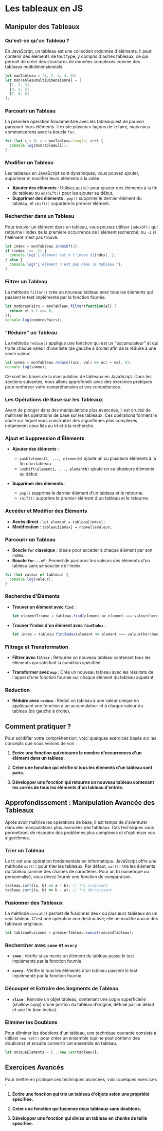 # Les tableaux en JS

## Manipuler des Tableaux

### Qu'est-ce qu'un Tableau ?

En JavaScript, un tableau est une collection ordonnée d'éléments. Il peut contenir des éléments de tout type, y compris d'autres tableaux, ce qui permet de créer des structures de données complexes comme des tableaux multidimensionnels.

```javascript
let monTableau = [1, 2, 3, 4, 5];
let monTableauMultiDimensionnel = [
  [1, 2, 3],
  [4, 5, 6],
  [7, 8, 9]
];
```

### Parcourir un Tableau

La première opération fondamentale avec les tableaux est de pouvoir parcourir leurs éléments. Il existe plusieurs façons de le faire, mais nous commencerons avec la boucle `for`.

```javascript
for (let i = 0; i < monTableau.length; i++) {
  console.log(monTableau[i]);
}
```

### Modifier un Tableau

Les tableaux en JavaScript sont dynamiques; vous pouvez ajouter, supprimer et modifier leurs éléments à la volée.

- **Ajouter des éléments** : Utilisez `push()` pour ajouter des éléments à la fin du tableau ou `unshift()` pour les ajouter au début.
- **Supprimer des éléments** : `pop()` supprime le dernier élément du tableau, et `shift()` supprime le premier élément.

### Rechercher dans un Tableau

Pour trouver un élément dans un tableau, vous pouvez utiliser `indexOf()` qui retourne l'index de la première occurrence de l'élément recherché, ou `-1` si l'élément n'est pas trouvé.

```javascript
let index = monTableau.indexOf(3);
if (index !== -1) {
  console.log(`L'élément est à l'index ${index}.`);
} else {
  console.log("L'élément n'est pas dans le tableau.");
}
```

### Filtrer un Tableau

La méthode `filter()` crée un nouveau tableau avec tous les éléments qui passent le test implémenté par la fonction fournie.

```javascript
let nombresPairs = monTableau.filter(function(el) {
  return el % 2 === 0;
});
console.log(nombresPairs);
```

### "Réduire" un Tableau

La méthode `reduce()` applique une fonction qui est un "accumulateur" et qui traite chaque valeur d'une liste (de gauche à droite) afin de la réduire à une seule valeur.

```javascript
let somme = monTableau.reduce((acc, val) => acc + val, 0);
console.log(somme);
```

Ce sont les bases de la manipulation de tableaux en JavaScript. Dans les sections suivantes, nous allons approfondir avec des exercices pratiques pour renforcer votre compréhension et vos compétences.

### Les Opérations de Base sur les Tableaux

Avant de plonger dans des manipulations plus avancées, il est crucial de maîtriser les opérations de base sur les tableaux. Ces opérations forment le socle sur lequel vous construirez des algorithmes plus complexes, notamment ceux liés au tri et à la recherche.

### Ajout et Suppression d'Éléments

- **Ajouter des éléments** :
  - `push(element1, ..., elementN)` ajoute un ou plusieurs éléments à la fin d'un tableau.
  - `unshift(element1, ..., elementN)` ajoute un ou plusieurs éléments au début.

- **Supprimer des éléments** :
  - `pop()` supprime le dernier élément d'un tableau et le retourne.
  - `shift()` supprime le premier élément d'un tableau et le retourne.

### Accéder et Modifier des Éléments

- **Accès direct** : `let element = tableau[index];`
- **Modification** : `tableau[index] = nouvelleValeur;`

### Parcourir un Tableau

- **Boucle `for` classique** : Idéale pour accéder à chaque élément par son index.
- **Boucle `for...of`** : Permet de parcourir les valeurs des éléments d'un tableau sans se soucier de l'index.

```javascript
for (let valeur of tableau) {
  console.log(valeur);
}
```

### Recherche d'Éléments

- **Trouver un élément avec `find`** :
  ```javascript
  let elementTrouve = tableau.find(element => element === valeurCherchee);
  ```

- **Trouver l'index d'un élément avec `findIndex`** :
  ```javascript
  let index = tableau.findIndex(element => element === valeurCherchee);
  ```

### Filtrage et Transformation

- **Filtrer avec `filter`** : Retourne un nouveau tableau contenant tous les éléments qui satisfont la condition spécifiée.

- **Transformer avec `map`** : Crée un nouveau tableau avec les résultats de l'appel d'une fonction fournie sur chaque élément du tableau appelant.

### Réduction

- **Réduire avec `reduce`** : Réduit un tableau à une valeur unique en appliquant une fonction à un accumulateur et à chaque valeur du tableau (de gauche à droite).

## Comment pratiquer ?

Pour solidifier votre compréhension, voici quelques exercices basés sur les concepts que nous venons de voir :

1. **Écrire une fonction qui retourne le nombre d'occurrences d'un élément dans un tableau.**

2. **Créer une fonction qui vérifie si tous les éléments d'un tableau sont pairs.**

3. **Développer une fonction qui retourne un nouveau tableau contenant les carrés de tous les éléments d'un tableau d'entrée.**


## Approfondissement : Manipulation Avancée des Tableaux

Après avoir maîtrisé les opérations de base, il est temps de s'aventurer dans des manipulations plus avancées des tableaux. Ces techniques vous permettront de résoudre des problèmes plus complexes et d'optimiser vos algorithmes.

### Trier un Tableau

Le tri est une opération fondamentale en informatique. JavaScript offre une méthode `sort()` pour trier les tableaux. Par défaut, `sort()` trie les éléments du tableau comme des chaînes de caractères. Pour un tri numérique ou personnalisé, vous devez fournir une fonction de comparaison.

```javascript
tableau.sort((a, b) => a - b); // Tri croissant
tableau.sort((a, b) => b - a); // Tri décroissant
```

### Fusionner des Tableaux

La méthode `concat()` permet de fusionner deux ou plusieurs tableaux en un seul tableau. C'est une opération non destructive; elle ne modifie aucun des tableaux originaux.

```javascript
let tableauFusionne = premierTableau.concat(secondTableau);
```

### Rechercher avec `some` et `every`

- **`some`** : Vérifie si au moins un élément du tableau passe le test implémenté par la fonction fournie.

- **`every`** : Vérifie si tous les éléments d'un tableau passent le test implémenté par la fonction fournie.

### Découper et Extraire des Segments de Tableau

- **`slice`** : Renvoie un objet tableau, contenant une copie superficielle (shallow copy) d'une portion du tableau d'origine, définie par un début et une fin (non inclus).

### Éliminer les Doublons

Pour éliminer les doublons d'un tableau, une technique courante consiste à utiliser `new Set()` pour créer un ensemble (qui ne peut contenir des doublons) et ensuite convertir cet ensemble en tableau.

```javascript
let uniqueElements = [...new Set(tableau)];
```

## Exercices Avancés

Pour mettre en pratique ces techniques avancées, voici quelques exercices :

1. **Écrire une fonction qui trie un tableau d'objets selon une propriété spécifiée.**

2. **Créer une fonction qui fusionne deux tableaux sans doublons.**

3. **Développer une fonction qui divise un tableau en chunks de taille spécifiée.**
